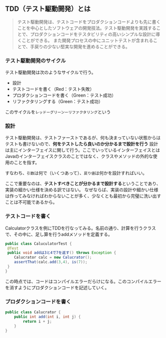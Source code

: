 ## TDD（テスト駆動開発）とは

> テスト駆動開発は、テストコードをプロダクションコードよりも先に書くことを中心としたソフトウェアの開発技法。テスト駆動開発を実践することで、プロダクションコードをテスタビリティの高いシンプルな設計に導くことができる。
また開発プロセスの中にユニットテストが含まれることで、手戻りの少ない堅実な開発を進めることができる。


### テスト駆動開発のサイクル
テスト駆動開発は次のようなサイクルで行う。
* 設計
* テストコードを書く（Red：テスト失敗）
* プロダクションコードを書く（Green：テスト成功）
* リファクタリングする（Green：テスト成功）

このサイクルを`レッドーグリーンーリファクタリング`という

### 設計

テスト駆動開発は、テストファーストであるが、何も決まっていない状態からはテストも書けないので、**何をテストしたら良いのか分かるまで設計を行う**
設計は主にインターフェイスに関して行う。ここでいっているインターフェイスとはJavaのインターフェイスクラスのことではなく、クラスやメソッドの外的な使用のことを指す。

すなわち、`引数`は何で（いくつあって）、`戻り値`は何かを設計すればいい。

ここで重要なのは、**テストすべきことが分かるまで設計する**ということであり、実装の細かい仕様を決める訳ではない。
なぜならば、実装の設計や細かい仕様は作ってみなければわからないことが多く、少なくとも最初から完璧に洗い出すことは不可能であるから。

### テストコードを書く

Calculatorクラスを例にTDDを行なってみる。名前の通り、計算を行うクラスで、その中に、足し算を行うaddメソッドを定義する。

```Java
public class CaluculatorTest {
 @Test
 public void addは3と4で7を返す() throws Exception {
    Calucrator calc = new Calucrator();
    assertThat(calc.add(3,4), is(7));
 }
}
```

この時点では、コードはコンパイルエラーだらけになる。このコンパイルエラーを消すようにプロダクションコードを記述していく。


### プロダクションコードを書く

```Java
public class Calucrator {
	public int add(int i, int j) {
		return i + j;
	}
}
```




